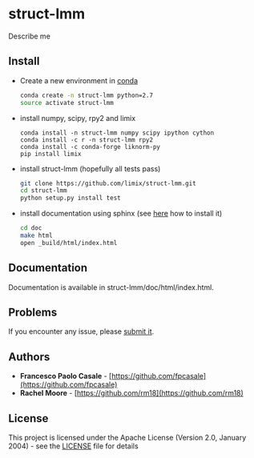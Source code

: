 # struct-lmm

Describe me

## Install

- Create a new environment in [conda](https://conda.io/docs/index.html)
  ```bash
  conda create -n struct-lmm python=2.7
  source activate struct-lmm
  ```

- install numpy, scipy, rpy2 and limix
  ```
  conda install -n struct-lmm numpy scipy ipython cython
  conda install -c r -n struct-lmm rpy2
  conda install -c conda-forge liknorm-py
  pip install limix
  ```

- install struct-lmm (hopefully all tests pass)
  ```bash
  git clone https://github.com/limix/struct-lmm.git
  cd struct-lmm
  python setup.py install test
  ```

- install documentation using sphinx (see [here](http://www.sphinx-doc.org/en/stable/install.html) how to install it)
  ```bash
  cd doc
  make html
  open _build/html/index.html
  ```
  

## Documentation

Documentation is available in struct-lmm/doc/html/index.html.

## Problems

If you encounter any issue, please [submit it](https://github.com/limix/struct-lmm/issues).

## Authors

* **Francesco Paolo Casale** - [https://github.com/fpcasale](https://github.com/fpcasale)
* **Rachel Moore** - [https://github.com/rm18](https://github.com/rm18)

## License

This project is licensed under the Apache License (Version 2.0, January 2004) -
see the [LICENSE](LICENSE) file for details
